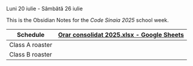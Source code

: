 Luni 20 iulie -  Sâmbătă 26 iulie

This is the Obsidian Notes for the *Code Sinaia 2025* school week.

| Schedule        | [Orar consolidat 2025.xlsx - Google Sheets](https://docs.google.com/spreadsheets/d/1nXoItEMP9Q5N4ED7zwNDKo0_VqPZYsc2/edit?gid=107350743#gid=107350743) |
| --------------- | ------------------------------------------------------------------------------------------------------------------------------------------------------ |
| Class A roaster |                                                                                                                                                        |
| Class B roaster |                                                                                                                                                        |
